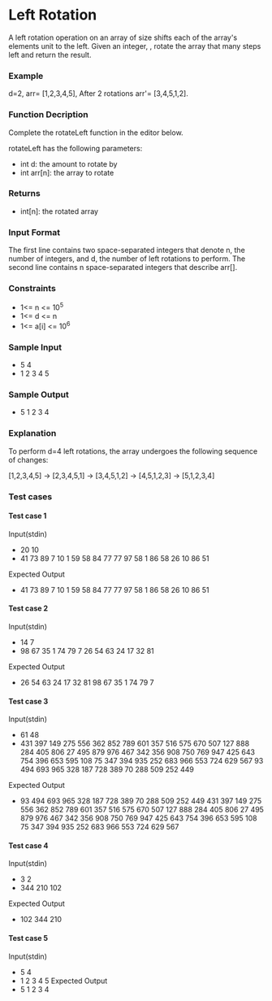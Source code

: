 Left Rotation
=============
A left rotation operation on an array of size  shifts each of the array's elements  unit to the left. Given an integer, , rotate the array that many steps left and return 
the result.
### Example
d=2, 
arr= [1,2,3,4,5], 
After 2 rotations arr'= [3,4,5,1,2].
### Function Decription
Complete the rotateLeft function in the editor below.

rotateLeft has the following parameters:
* int d: the amount to rotate by
* int arr[n]: the array to rotate
### Returns
* int[n]: the rotated array
### Input Format
The first line contains two space-separated integers that denote n, the number of integers, and d, the number of left rotations to perform.
The second line contains n space-separated integers that describe arr[].
### Constraints
* 1<= n <= 10<sup>5</sup>
* 1<= d <= n
* 1<= a[i] <= 10<sup>6</sup>
### Sample Input
* 5 4
* 1 2 3 4 5
### Sample Output
* 5 1 2 3 4
### Explanation
To perform d=4 left rotations, the array undergoes the following sequence of changes:

[1,2,3,4,5] -> [2,3,4,5,1] -> [3,4,5,1,2] -> [4,5,1,2,3] -> [5,1,2,3,4]
### Test cases
#### Test case 1
Input(stdin)
* 20 10
* 41 73 89 7 10 1 59 58 84 77 77 97 58 1 86 58 26 10 86 51

Expected Output
* 41 73 89 7 10 1 59 58 84 77 77 97 58 1 86 58 26 10 86 51
#### Test case 2
Input(stdin)
* 14 7
* 98 67 35 1 74 79 7 26 54 63 24 17 32 81

Expected Output
* 26 54 63 24 17 32 81 98 67 35 1 74 79 7
#### Test case 3
Input(stdin)
* 61 48
* 431 397 149 275 556 362 852 789 601 357 516 575 670 507 127 888 284 405 806 27 495 879 976 467 342 356 908 750 769 947 425 643 754 396 653 595 108 75 347 394 935 252 683 966 553 724 629 567 93 494 693 965 328 187 728 389 70 288 509 252 449

Expected Output
* 93 494 693 965 328 187 728 389 70 288 509 252 449 431 397 149 275 556 362 852 789 601 357 516 575 670 507 127 888 284 405 806 27 495 879 976 467 342 356 908 750 769 947 425 643 754 396 653 595 108 75 347 394 935 252 683 966 553 724 629 567
#### Test case 4
Input(stdin)
* 3 2
* 344 210 102

Expected Output
* 102 344 210
#### Test case 5
Input(stdin)
* 5 4
* 1 2 3 4 5
Expected Output
* 5 1 2 3 4

